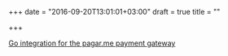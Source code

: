 +++
date = "2016-09-20T13:01:01+03:00"
draft = true
title = ""

+++

<p><a href="https://github.com/luk4z7/pagarme-go">Go integration for the pagar.me payment gateway</a></p>
